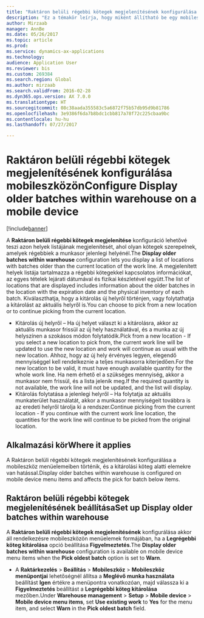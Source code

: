 ```yaml
---
title: "Raktáron belüli régebbi kötegek megjelenítésének konfigurálása mobileszközön"
description: "Ez a témakör leírja, hogy miként állítható be egy mobileszköz, hogy megjelenítse azoknak a helyeknek a listáját, ahol régebbi kötegek szerepelnek, mint egy munkasor jelenlegi helye."
author: Mirzaab
manager: AnnBe
ms.date: 05/26/2017
ms.topic: article
ms.prod: 
ms.service: dynamics-ax-applications
ms.technology: 
audience: Application User
ms.reviewer: bis
ms.custom: 269384
ms.search.region: Global
ms.author: mirzaab
ms.search.validFrom: 2016-02-28
ms.dyn365.ops.version: AX 7.0.0
ms.translationtype: HT
ms.sourcegitcommit: 08c38aada355583c5a6872f75b57db95d9b81786
ms.openlocfilehash: 3e9386f6da7b8bdc1cbb817a78f72c225cbaa9bc
ms.contentlocale: hu-hu
ms.lasthandoff: 07/27/2017

---
```


# <a name="configure-display-older-batches-within-warehouse-on-a-mobile-device"></a><span data-ttu-id="286af-103">Raktáron belüli régebbi kötegek megjelenítésének konfigurálása mobileszközön</span><span class="sxs-lookup"><span data-stu-id="286af-103">Configure Display older batches within warehouse on a mobile device</span></span>

[!include[banner](../includes/banner.md)]

<span data-ttu-id="286af-104">A **Raktáron belüli régebbi kötegek megjelenítése** konfiguráció lehetővé teszi azon helyek listájának megjelenítését, ahol olyan kötegek szerepelnek, amelyek régebbiek a munkasor jelenlegi helyénél.</span><span class="sxs-lookup"><span data-stu-id="286af-104">The **Display older batches within warehouse** configuration lets you display a list of locations with batches older than the current location of the work line.</span></span> <span data-ttu-id="286af-105">A megjelenített helyek listája tartalmazza a régebbi kötegekkel kapcsolatos információkat, az egyes tételek lejárati dátumával és fizikai készletével együtt.</span><span class="sxs-lookup"><span data-stu-id="286af-105">The list of locations that are displayed includes information about the older batches in the location with the expiration date and the physical inventory of each batch.</span></span> <span data-ttu-id="286af-106">Kiválaszthatja, hogy a kitárolás új helyről történjen, vagy folytathatja a kitárolást az aktuális helyről is.</span><span class="sxs-lookup"><span data-stu-id="286af-106">You can choose to pick from a new location or to continue picking from the current location.</span></span> 
- <span data-ttu-id="286af-107">Kitárolás új helyről – Ha új helyet választ ki a kitárolásra, akkor az aktuális munkasor frissül az új hely használatával, és a munka az új helyszínen a szokásos módon folytatódik.</span><span class="sxs-lookup"><span data-stu-id="286af-107">Pick from a new location - If you select a new location to pick from, the  current work line will be updated to use the new location and work will continue as usual with the new location.</span></span> <span data-ttu-id="286af-108">Ahhoz, hogy az új hely érvényes legyen, elegendő mennyiséggel kell rendelkeznie a teljes munkasorra kiterjedően.</span><span class="sxs-lookup"><span data-stu-id="286af-108">For the new location to be valid, it must have enough available quantity for the whole work line.</span></span> <span data-ttu-id="286af-109">Ha nem érhető el a szükséges mennyiség, akkor a munkasor nem frissül, és a lista jelenik meg.</span><span class="sxs-lookup"><span data-stu-id="286af-109">If the required quantity is not available, the work line will not be updated, and the list will display.</span></span> 
- <span data-ttu-id="286af-110">Kitárolás folytatása a jelenlegi helyről – Ha folytatja az aktuális munkaterület használatát, akkor a munkasor mennyiségeit továbbra is az eredeti helyről tárolja ki a rendszer.</span><span class="sxs-lookup"><span data-stu-id="286af-110">Continue picking from the current location - If you continue with the current work line location, the quantities for the work line will continue to be picked from the original location.</span></span>

## <a name="where-it-applies"></a><span data-ttu-id="286af-111">Alkalmazási kör</span><span class="sxs-lookup"><span data-stu-id="286af-111">Where it applies</span></span>
<span data-ttu-id="286af-112">A Raktáron belüli régebbi kötegek megjelenítésének konfigurálása a mobileszköz menüelemeiben történik, és a kitárolási köteg alatti elemekre van hatással.</span><span class="sxs-lookup"><span data-stu-id="286af-112">Display older batches within warehouse is configured on mobile device menu items and affects the pick for batch below items.</span></span>

## <a name="set-up-display-older-batches-within-warehouse"></a><span data-ttu-id="286af-113">Raktáron belüli régebbi kötegek megjelenítésének beállítása</span><span class="sxs-lookup"><span data-stu-id="286af-113">Set up Display older batches within warehouse</span></span>
<span data-ttu-id="286af-114">A **Raktáron belüli régebbi kötegek megjelenítésének** konfigurálása akkor áll rendelkezésre mobileszközön menüelemek formájában, ha a **Legrégebbi köteg kitárolása** opció beállítása **Figyelmeztetés**.</span><span class="sxs-lookup"><span data-stu-id="286af-114">The **Display older batches within warehouse** configuration is available on mobile device menu items when the **Pick oldest batch** option is set to **Warn**.</span></span>

- <span data-ttu-id="286af-115">A **Raktárkezelés** > **Beállítás** > **Mobileszköz** > **Mobileszköz menüpontjai** lehetőségnél állítsa a **Meglévő munka használata** beállítást **Igen** értékre a menüpontra vonatkozóan, majd válassza ki a **Figyelmeztetés** beállítást a **Legrégebbi köteg kitárolása** mezőben.</span><span class="sxs-lookup"><span data-stu-id="286af-115">Under **Warehouse management** > **Setup** > **Mobile device** > **Mobile device menu items**, set **Use existing work** to **Yes** for the menu item, and select **Warn** in the **Pick oldest batch** field.</span></span> 


